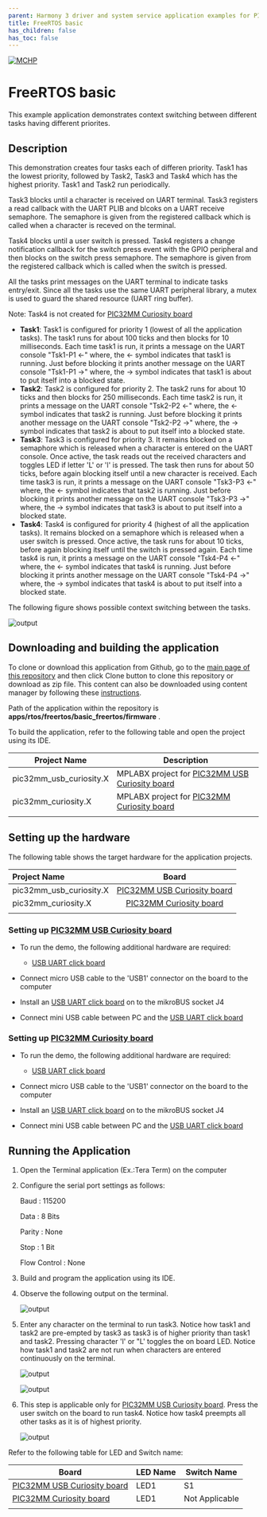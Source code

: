 ```yaml
---
parent: Harmony 3 driver and system service application examples for PIC32MM family
title: FreeRTOS basic 
has_children: false
has_toc: false
---
```


[![MCHP](https://www.microchip.com/ResourcePackages/Microchip/assets/dist/images/logo.png)](https://www.microchip.com)

# FreeRTOS basic

This example application demonstrates context switching between different tasks having different priorites.

## Description

This demonstration creates four tasks each of differen priority. Task1 has the lowest priority, followed by Task2, Task3 and Task4 which has the highest priority. Task1 and Task2 run periodically. 

Task3 blocks until a character is received on UART terminal. Task3 registers a read callback with the UART PLIB and blcoks on a UART receive semaphore. The semaphore is given from the registered callback which is called when a character is receved on the terminal. 

Task4 blocks until a user switch is pressed. Task4 registers a change notification callback for the switch press event with the GPIO peripheral and then blocks on the switch press semaphore. The semaphore is given from the registered callback which is called when the switch is pressed.

All the tasks print messages on the UART terminal to indicate tasks entry/exit. Since all the tasks use the same UART peripheral library, a mutex is used to guard the shared resource (UART ring buffer).

Note: Task4 is not created for [PIC32MM Curiosity board](https://www.microchip.com/DevelopmentTools/ProductDetails/DM320101)


- **Task1**: Task1 is configured for priority 1 (lowest of all the application tasks). The task1 runs for about 100 ticks and then blocks for 10 milliseconds. Each time task1 is run, it prints a message on the UART console "Tsk1-P1 <-" where, the <- symbol indicates that task1 is running. Just before blocking it prints another message on the UART console "Tsk1-P1 ->" where, the -> symbol indicates that task1 is about to put itself into a blocked state.
- **Task2**: Task2 is configured for priority 2. The task2 runs for about 10 ticks and then blocks for 250 milliseconds. Each time task2 is run, it prints a message on the UART console "Tsk2-P2 <-" where, the <- symbol indicates that task2 is running. Just before blocking it prints another message on the UART console "Tsk2-P2 ->" where, the -> symbol indicates that task2 is about to put itself into a blocked state.
- **Task3**: Task3 is configured for priority 3. It remains blocked on a semaphore which is released when a character is entered on the UART console. Once active, the task reads out the received characters and toggles LED if letter 'L' or 'l' is pressed. The task then runs for about 50 ticks, before again blocking itself until a new character is received. Each time task3 is run, it prints a message on the UART console "Tsk3-P3 <-" where, the <- symbol indicates that task2 is running. Just before blocking it prints another message on the UART console "Tsk3-P3 ->" where, the -> symbol indicates that task3 is about to put itself into a blocked state.
- **Task4**: Task4 is configured for priority 4 (highest of all the application tasks). It remains blocked on a semaphore which is released when a user switch is pressed. Once active, the task runs for about 10 ticks, before again blocking itself until the switch is pressed again. Each time task4 is run, it prints a message on the UART console "Tsk4-P4 <-" where, the <- symbol indicates that task4 is running. Just before blocking it prints another message on the UART console "Tsk4-P4 ->" where, the -> symbol indicates that task4 is about to put itself into a blocked state.

The following figure shows possible context switching between the tasks.

   ![output](images/task_switching.png)

## Downloading and building the application

To clone or download this application from Github, go to the [main page of this repository](https://github.com/Microchip-MPLAB-Harmony/core_apps_pic32mm) and then click Clone button to clone this repository or download as zip file.
This content can also be downloaded using content manager by following these [instructions](https://github.com/Microchip-MPLAB-Harmony/contentmanager/wiki).

Path of the application within the repository is **apps/rtos/freertos/basic_freertos/firmware** .

To build the application, refer to the following table and open the project using its IDE.

| Project Name      | Description                                    |
| ----------------- | ---------------------------------------------- |
| pic32mm_usb_curiosity.X | MPLABX project for [PIC32MM USB Curiosity board](https://www.microchip.com/DevelopmentTools/ProductDetails/DM320107)|
| pic32mm_curiosity.X | MPLABX project for [PIC32MM Curiosity board](https://www.microchip.com/DevelopmentTools/ProductDetails/DM320101)|
|||

## Setting up the hardware
The following table shows the target hardware for the application projects.

| Project Name| Board|
|:---------|:---------:|
| pic32mm_usb_curiosity.X | [PIC32MM USB Curiosity board](https://www.microchip.com/DevelopmentTools/ProductDetails/DM320107)|
| pic32mm_curiosity.X | [PIC32MM Curiosity board](https://www.microchip.com/DevelopmentTools/ProductDetails/DM320101)|
|||

### Setting up [PIC32MM USB Curiosity board](https://www.microchip.com/DevelopmentTools/ProductDetails/DM320107)

- To run the demo, the following additional hardware are required:
  - [USB UART click board](https://www.mikroe.com/usb-uart-click)

- Connect micro USB cable to the 'USB1' connector on the board to the computer
- Install an [USB UART click board](https://www.mikroe.com/usb-uart-click) on to the mikroBUS socket J4
- Connect mini USB cable between PC and the [USB UART click board](https://www.mikroe.com/usb-uart-click)

### Setting up [PIC32MM Curiosity board](https://www.microchip.com/DevelopmentTools/ProductDetails/DM320101)

- To run the demo, the following additional hardware are required:
  - [USB UART click board](https://www.mikroe.com/usb-uart-click)

- Connect micro USB cable to the 'USB1' connector on the board to the computer
- Install an [USB UART click board](https://www.mikroe.com/usb-uart-click) on to the mikroBUS socket J4
- Connect mini USB cable between PC and the [USB UART click board](https://www.mikroe.com/usb-uart-click)

## Running the Application 

1. Open the Terminal application (Ex.:Tera Term) on the computer
2. Configure the serial port settings as follows:

    Baud : 115200

    Data : 8 Bits
    
    Parity : None
    
    Stop : 1 Bit
    
    Flow Control : None
3. Build and program the application using its IDE.
4. Observe the following output on the terminal.

   ![output](images/output1.png)

5. Enter any character on the terminal to run task3. Notice how task1 and task2 are pre-empted by task3 as task3 is of higher priority than task1 and task2. Pressing character 'l' or "L' toggles the on board LED. Notice how task1 and task2 are not run when characters are entered continuously on the terminal.

   ![output](images/output2.png)

   ![output](images/output2_1.png)

6. This step is applicable only for [PIC32MM USB Curiosity board](https://www.microchip.com/DevelopmentTools/ProductDetails/DM320107). Press the user switch on the board to run task4. Notice how task4 preempts all other tasks as it is of highest priority.

   ![output](images/output3.png)

Refer to the following table for LED and Switch name:

| Board | LED Name | Switch Name |
| ----- | -------- | -------- |
|  [PIC32MM USB Curiosity board](https://www.microchip.com/DevelopmentTools/ProductDetails/DM320107)| LED1 | S1 |
|  [PIC32MM Curiosity board](https://www.microchip.com/DevelopmentTools/ProductDetails/DM320101)| LED1 | Not Applicable |
|||